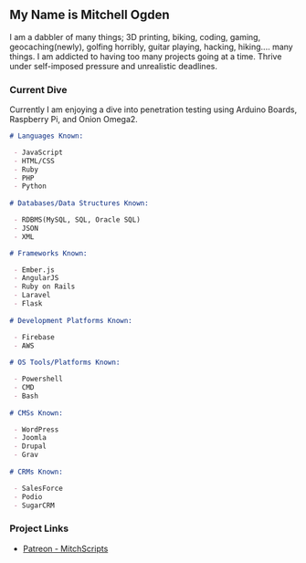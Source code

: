 ## My Name is Mitchell Ogden

I am a dabbler of many things; 3D printing, biking, coding, gaming, geocaching(newly), golfing horribly, guitar playing, hacking, hiking.... many things. I am addicted to having too many projects going at a time. Thrive under self-imposed pressure and unrealistic deadlines. 

### Current Dive

Currently I am enjoying a dive into penetration testing using Arduino Boards, Raspberry Pi, and Onion Omega2.

```markdown
# Languages Known:

 - JavaScript
 - HTML/CSS
 - Ruby
 - PHP
 - Python
 
# Databases/Data Structures Known:

 - RDBMS(MySQL, SQL, Oracle SQL)
 - JSON
 - XML

# Frameworks Known:

 - Ember.js
 - AngularJS
 - Ruby on Rails
 - Laravel
 - Flask
 
# Development Platforms Known:

 - Firebase
 - AWS
 
# OS Tools/Platforms Known:

 - Powershell
 - CMD
 - Bash
 
# CMSs Known:

 - WordPress
 - Joomla
 - Drupal
 - Grav
 
# CRMs Known:

 - SalesForce
 - Podio
 - SugarCRM
```

### Project Links
 - [Patreon - MitchScripts](https://www.patreon.com/mitchscripts)
